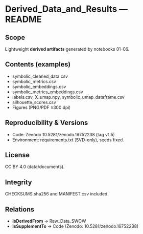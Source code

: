 # Derived_Data_and_Results — README

## Scope
Lightweight **derived artifacts** generated by notebooks 01–06.

## Contents (examples)
- symbolic_cleaned_data.csv
- symbolic_metrics.csv
- symbolic_embeddings.csv
- symbolic_metrics_embeddings.csv
- labels.csv, X_umap.npy, symbolic_umap_dataframe.csv
- silhouette_scores.csv
- Figures (PNG/PDF ≥300 dpi)

## Reproducibility & Versions
- Code: Zenodo 10.5281/zenodo.16752238 (tag v1.5)
- Environment: requirements.txt (SVD-only), seeds fixed.

## License
CC BY 4.0 (data/documents).

## Integrity
CHECKSUMS.sha256 and MANIFEST.csv included.

## Relations
- **IsDerivedFrom** → Raw_Data_SWOW
- **IsSupplementTo** → Code (Zenodo: 10.5281/zenodo.16752238)